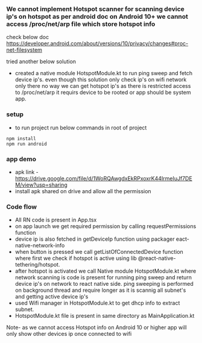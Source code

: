 ### We cannot implement Hotspot scanner for scanning device ip's on hotspot as per android doc on Android 10+ we cannot access /proc/net/arp  file which store hotspot info
check below doc
https://developer.android.com/about/versions/10/privacy/changes#proc-net-filesystem


tried another below solution
- created a native module HotspotModule.kt to run ping sweep and fetch device ip's. even though this solution only check ip's on wifi network only there no way we can get hotspot ip's as there is restricted access to /proc/net/arp  it requirs device to be rooted or app should be system app.

### setup
- to run project run below commands in root of project
```
npm install
npm run android
```

### app demo
- apk link - https://drive.google.com/file/d/1WoRQAwgdxEkRPxoxrK44IrmeIuJf7DEM/view?usp=sharing
- install apk shared on drive and allow all the permission


### Code flow
- All RN code is present in App.tsx
- on app launch we get required permission by calling requestPermissions function
- device ip is also fetched in getDeviceIp function using packager eact-native-network-info
- when button is pressed we call getListOfConnectedDevice function where first we check if hotspot is active using lib @react-native-tethering/hotspot.
- after hotspot is activated we call Native module HotspotModule.kt where network scanning is code is present for running ping sweep and return device ip's on network to react native side. ping sweeping is performed on background thread and require longer as it is scannig all subnet's and getting active device ip's
- used Wifi manager in HotspotModule.kt to get dhcp info to extract subnet.
- HotspotModule.kt file is present in same directory as MainApplication.kt


Note- as we cannot access Hotspot info on Android 10 or higher app will only show other devices ip once connected to wifi
